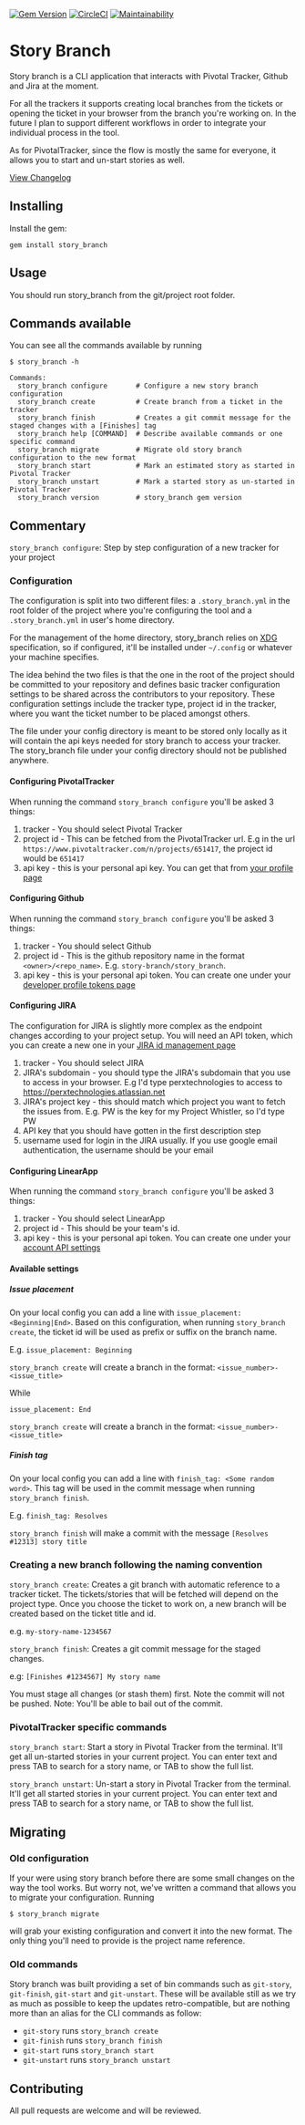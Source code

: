 [![Gem Version](https://badge.fury.io/rb/story_branch.png)](http://badge.fury.io/rb/story_branch)
[![CircleCI](https://circleci.com/gh/story-branch/story_branch/tree/master.svg?style=svg)](https://circleci.com/gh/story-branch/story_branch/tree/master)
[![Maintainability](https://api.codeclimate.com/v1/badges/7dbd75908417656853d7/maintainability)](https://codeclimate.com/github/story-branch/story_branch/maintainability)

# Story Branch

Story branch is a CLI application that interacts with Pivotal Tracker, Github and Jira
at the moment.

For all the trackers it supports creating local branches from the tickets or
opening the ticket in your browser from the branch you're working on. In the future
I plan to support different workflows in order to integrate your individual
process in the tool.

As for PivotalTracker, since the flow is mostly the same for everyone, it allows
you to start and un-start stories as well.


[View Changelog](Changelog.md)

## Installing

Install the gem:

    gem install story_branch

## Usage

You should run story_branch from the git/project root folder.

## Commands available

You can see all the commands available by running

```
$ story_branch -h

Commands:
  story_branch configure       # Configure a new story branch configuration
  story_branch create          # Create branch from a ticket in the tracker
  story_branch finish          # Creates a git commit message for the staged changes with a [Finishes] tag
  story_branch help [COMMAND]  # Describe available commands or one specific command
  story_branch migrate         # Migrate old story branch configuration to the new format
  story_branch start           # Mark an estimated story as started in Pivotal Tracker
  story_branch unstart         # Mark a started story as un-started in Pivotal Tracker
  story_branch version         # story_branch gem version
```

## Commentary

`story_branch configure`: Step by step configuration of a new tracker for your project

### Configuration

The configuration is split into two different files: a `.story_branch.yml` in the root folder
of the project where you're configuring the tool and a `.story_branch.yml` in user's home directory.

For the management of the home directory, story_branch relies on [XDG](https://specifications.freedesktop.org/basedir-spec/basedir-spec-latest.html)
specification, so if configured, it'll be installed under `~/.config` or whatever your machine
specifies.

The idea behind the two files is that the one in the root of the project should be committed to your
repository and defines basic tracker configuration settings to be shared across the contributors
to your repository. These configuration settings include the tracker type, project id in the tracker,
where you want the ticket number to be placed amongst others.

The file under your config directory is meant to be stored only locally as it will contain the api
keys needed for story branch to access your tracker. The story_branch file under your config directory
should not be published anywhere.

#### Configuring PivotalTracker

When running the command `story_branch configure` you'll be asked 3 things:
1. tracker - You should select Pivotal Tracker
2. project id - This can be fetched from the PivotalTracker url. E.g in the url `https://www.pivotaltracker.com/n/projects/651417`, the project id would be `651417`
3. api key - this is your personal api key. You can get that from [your profile page](https://www.pivotaltracker.com/profile)

#### Configuring Github

When running the command `story_branch configure` you'll be asked 3 things:
1. tracker - You should select Github
2. project id - This is the github repository name in the format `<owner>/<repo_name>`. E.g. `story-branch/story_branch`.
3. api key - this is your personal api token. You can create one under your [developer profile tokens page](https://github.com/settings/tokens)

#### Configuring JIRA

The configuration for JIRA is slightly more complex as the endpoint changes according
to your project setup. You will need an API token, which you can create a new one in your [JIRA id management page](https://id.atlassian.com/manage/api-tokens)
1. tracker - You should select JIRA
2. JIRA's subdomain - you should type the JIRA's subdomain that you use to access in your browser. E.g I'd type perxtechnologies to access to <https://perxtechnologies.atlassian.net>
3. JIRA's project key - this should match which project you want to fetch the issues from. E.g. PW is the key for my Project Whistler, so I'd type PW
4. API key that you should have gotten in the first description step
5. username used for login in the JIRA usually. If you use google email authentication, the username should be your email

#### Configuring LinearApp

When running the command `story_branch configure` you'll be asked 3 things:
1. tracker - You should select LinearApp
2. project id - This should be your team's id.
3. api key - this is your personal api token. You can create one under your [account API settings](https://linear.app/settings/api)

#### Available settings

##### Issue placement

On your local config you can add a line with `issue_placement: <Beginning|End>`.
Based on this configuration, when running `story_branch create`, the ticket id will be
used as prefix or suffix on the branch name.

E.g.
`issue_placement: Beginning`

`story_branch create` will create a branch in the format: `<issue_number>-<issue_title>`

While

`issue_placement: End`

`story_branch create` will create a branch in the format: `<issue_number>-<issue_title>`



##### Finish tag

On your local config you can add a line with `finish_tag: <Some random word>`.
This tag will be used in the commit message when running `story_branch finish`.

E.g.
`finish_tag: Resolves`

`story_branch finish` will make a commit with the message
`[Resolves #12313] story title`

### Creating a new branch following the naming convention

`story_branch create`: Creates a git branch with automatic reference to a tracker ticket.
The tickets/stories that will be fetched will depend on the project type. Once you choose the
ticket to work on, a new branch will be created based on the ticket title and id.

e.g. `my-story-name-1234567`

`story_branch finish`: Creates a git commit message for the staged changes.

e.g: `[Finishes #1234567] My story name`

You must stage all changes (or stash them) first. Note the commit will not
be pushed. Note: You'll be able to bail out of the commit.

### PivotalTracker specific commands

`story_branch start`: Start a story in Pivotal Tracker from the terminal.
It'll get all un-started stories in your current project. You can
enter text and press TAB to search for a story name, or TAB to show
the full list.

`story_branch unstart`: Un-start a story in Pivotal Tracker from the terminal.
It'll get all started stories in your current project. You can
enter text and press TAB to search for a story name, or TAB to show
the full list.

## Migrating

### Old configuration

If your were using story branch before there are some small changes on the way the
tool works. But worry not, we've written a command that allows you to migrate your
configuration. Running

`$ story_branch migrate`

will grab your existing configuration and convert it into the new format. The only
thing you'll need to provide is the project name reference.

### Old commands

Story branch was built providing a set of bin commands such as `git-story`, `git-finish`, `git-start` and `git-unstart`. These will be available still as
we try as much as possible to keep the updates retro-compatible, but are nothing
more than an alias for the CLI commands as follow:

- `git-story` runs `story_branch create`
- `git-finish` runs `story_branch finish`
- `git-start` runs `story_branch start`
- `git-unstart` runs `story_branch unstart`

## Contributing

All pull requests are welcome and will be reviewed.
